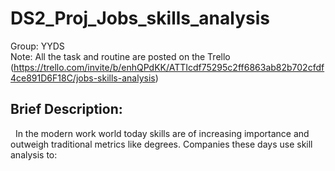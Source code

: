 # DS2_Proj_Jobs_skills_analysis
Group: YYDS  
Note: All the task and routine are posted on the Trello (https://trello.com/invite/b/enhQPdKK/ATTIcdf75295c2ff6863ab82b702cfdf4ce891D6F18C/jobs-skills-analysis)  
## Brief Description:  
&nbsp; In the modern work world today skills are of increasing importance and outweigh traditional metrics like degrees. Companies these days use skill analysis to:

